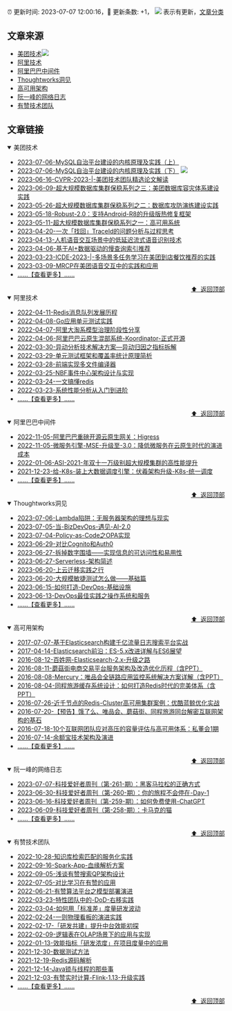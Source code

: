 ##

:alarm_clock: 更新时间: 2023-07-07 12:00:16，:rocket: 更新条数: +1， ![](/assets/dot.png) 表示有更新，[文章分类](/TAGS.md)

## 文章来源

- [美团技术](#美团技术)![](/assets/dot.png)   
- [阿里技术](#阿里技术)  
- [阿里巴巴中间件](#阿里巴巴中间件)  
- [Thoughtworks洞见](#thoughtworks洞见)  
- [高可用架构](#高可用架构)  
- [阮一峰的网络日志](#阮一峰的网络日志)  
- [有赞技术团队](#有赞技术团队)  

## 文章链接

<details open>
<summary id="美团技术">
 美团技术
</summary>


- [2023-07-06-MySQL自治平台建设的内核原理及实践（上）](https://tech.meituan.com/2023/07/06/meituan-mysql-autonomous-platform-01.html)  
- [2023-07-06-MySQL自治平台建设的内核原理及实践（下）](https://tech.meituan.com/2023/07/06/meituan-mysql-autonomous-platform-02.html) ![](/assets/new.png)  
- [2023-06-16-CVPR-2023-|-美团技术团队精选论文解读](https://tech.meituan.com/2023/06/16/cvpr-2023-meituan.html)  
- [2023-06-09-超大规模数据库集群保稳系列之三：美团数据库容灾体系建设实践](https://tech.meituan.com/2023/06/09/meituan-database-recovery-system.html)  
- [2023-05-26-超大规模数据库集群保稳系列之二：数据库攻防演练建设实践](https://tech.meituan.com/2023/05/26/database-attack-and-defense-practice.html)  
- [2023-05-18-Robust-2.0：支持Android-R8的升级版热修复框架](https://tech.meituan.com/2023/05/18/robust-2.0-android-r8.html)  
- [2023-05-11-超大规模数据库集群保稳系列之一：高可用系统](https://tech.meituan.com/2023/05/11/meituan-high-availability-system.html)  
- [2023-04-20-一次「找回」TraceId的问题分析与过程思考](https://tech.meituan.com/2023/04/20/traceid-google-dapper-mtrace.html)  
- [2023-04-13-人机语音交互场景中的低延迟流式语音识别技术](https://tech.meituan.com/2023/04/13/low-latency-streaming-speech-recognition-in-human-computer-speech-interaction-scenarios.html)  
- [2023-04-06-基于AI+数据驱动的慢查询索引推荐](https://tech.meituan.com/2023/04/06/slow-query-optimized-driven-by-ai-data.html)  
- [2023-03-23-ICDE-2023-|-多场景多任务学习在美团到店餐饮推荐的实践](https://tech.meituan.com/2023/03/23/recommendation-multi-scenario-task.html)  
- [2023-03-09-MRCP在美团语音交互中的实践和应用](https://tech.meituan.com/2023/03/09/practice-and-application-of-mrcp-in-voice-interaction-of-meituan.html)  
- [......【查看更多】......](/details/美团技术.md)

<div align="right"><a href="#文章来源">⬆ &nbsp;返回顶部</a></div>
</details>

<details open>
<summary id="阿里技术">
 阿里技术
</summary>


- [2022-04-11-Redis消息队列发展历程](https://posts.careerengine.us/p/625396243cfd29052d15b9f9)  
- [2022-04-08-Go应用单元测试实践](https://posts.careerengine.us/p/624f7c435c688a05c9f64ac6)  
- [2022-04-07-阿里大淘系模型治理阶段性分享](https://posts.careerengine.us/p/624e2ac3e6056e59e4a580fd)  
- [2022-04-06-阿里巴巴云原生混部系统-Koordinator-正式开源](https://posts.careerengine.us/p/624cd960b4976c3327bfc0bf)  
- [2022-03-30-异动分析技术解决方案—异动归因之指标拆解](https://posts.careerengine.us/p/6243d325b5b9357dbe18fc49)  
- [2022-03-29-单元测试框架和覆盖率统计原理简析](https://posts.careerengine.us/p/62426d41527d476c8564ca52)  
- [2022-03-28-前端实现多文件编译器](https://posts.careerengine.us/p/62411774723e403aa317b06f)  
- [2022-03-25-NBF事件中心架构设计与实现](https://posts.careerengine.us/p/623d270d2c3acb500bdfa003)  
- [2022-03-24-一文搞懂redis](https://posts.careerengine.us/p/623bb5b02562ae550820eaae)  
- [2022-03-23-系统性能分析从入门到进阶](https://posts.careerengine.us/p/623a64b7a198cf324b7a7ac6)  
- [......【查看更多】......](/details/阿里技术.md)

<div align="right"><a href="#文章来源">⬆ &nbsp;返回顶部</a></div>
</details>

<details open>
<summary id="阿里巴巴中间件">
 阿里巴巴中间件
</summary>


- [2022-11-05-阿里巴巴重磅开源云原生网关：Higress](https://posts.careerengine.us/p/63ba4d7994a6f5671b83610e)  
- [2022-11-05-微服务引擎-MSE-升级至-3.0：降低微服务在云原生时代的演进成本](https://posts.careerengine.us/p/63ba4d7994a6f5671b8360fe)  
- [2022-01-06-ASI-2021-年双十一万级别超大规模集群的高性能提升](https://posts.careerengine.us/p/61ea46d18dd6944618d7a32c)  
- [2021-12-23-给-K8s-装上大数据调度引擎：伏羲架构升级-K8s-统一调度](https://posts.careerengine.us/p/61ea46d28dd6944618d7a33b)  
- [......【查看更多】......](/details/阿里巴巴中间件.md)

<div align="right"><a href="#文章来源">⬆ &nbsp;返回顶部</a></div>
</details>

<details open>
<summary id="thoughtworks洞见">
 Thoughtworks洞见
</summary>


- [2023-07-06-Lambda陷阱：无服务器架构的理想与现实](https://insights.thoughtworks.cn/lambda-quicksand/)  
- [2023-07-05-当-BizDevOps-遇见-AI-2.0](https://insights.thoughtworks.cn/bizdevops-ai2/)  
- [2023-07-04-Policy-as-Code之OPA实现](https://insights.thoughtworks.cn/policy-as-code-opa/)  
- [2023-06-29-对比Cognito和Auth0](https://insights.thoughtworks.cn/how-to-choose-identity-authentication-service-cognito-auth0/)  
- [2023-06-27-拆掉数字围墙——实现信息的可访问性和易用性](https://insights.thoughtworks.cn/responsiible-tech-accessibility/)  
- [2023-06-27-Serverless-架构简述](https://insights.thoughtworks.cn/a-brief-introduction-to-serverless-architectures/)  
- [2023-06-20-上云迁移实践之行](https://insights.thoughtworks.cn/practice-trip-to-cloud-migration/)  
- [2023-06-20-大规模敏捷测试怎么做——基础篇](https://insights.thoughtworks.cn/how-to-large-scale-agile-testing-basics/)  
- [2023-06-15-如何打造-DevOps-基础设施](https://insights.thoughtworks.cn/how-to-build-devops-infrastructure/)  
- [2023-06-13-DevOps最佳实践之操作系统和服务](https://insights.thoughtworks.cn/devops-best-practices-operation-system-service/)  
- [......【查看更多】......](/details/Thoughtworks洞见.md)

<div align="right"><a href="#文章来源">⬆ &nbsp;返回顶部</a></div>
</details>

<details open>
<summary id="高可用架构">
 高可用架构
</summary>


- [2017-07-07-基于Elasticsearch构建千亿流量日志搜索平台实战](https://posts.careerengine.us/p/5cb796f947792e2cd2460d99)  
- [2017-04-14-Elasticsearch前沿：ES-5.x改进详解与ES6展望](https://posts.careerengine.us/p/5cb797c12149b72dcb788d6e)  
- [2016-08-12-百姓网-Elasticsearch-2.x-升级之路](https://posts.careerengine.us/p/5cb797b52149b72dcb788d6c)  
- [2016-08-11-蘑菇街电商交易平台服务架构及改造优化历程（含PPT）](https://posts.careerengine.us/p/5c50addbab88e5587d4056d3)  
- [2016-08-08-Mercury：唯品会全链路应用监控系统解决方案详解（含PPT）](https://posts.careerengine.us/p/5c50ae002b049b59316d9dc2)  
- [2016-08-04-同程旅游缓存系统设计：如何打造Redis时代的完美体系（含PPT）](https://posts.careerengine.us/p/5c50adfb2b049b59316d9dbe)  
- [2016-07-26-近千节点的Redis-Cluster高可用集群案例：优酷蓝鲸优化实战](https://posts.careerengine.us/p/5c50aff15d87fa5be865a2b9)  
- [2016-07-20-【预告】饿了么、唯品会、蘑菇街、同程旅游同台解密互联网架构的基石](https://posts.careerengine.us/p/5c50b0142359085cf0d6fce8)  
- [2016-07-18-10个互联网团队应对高压的容量评估与高可用体系：私董会1期](https://posts.careerengine.us/p/5c50aded2b049b59316d9db3)  
- [2016-07-14-余额宝技术架构及演进](https://posts.careerengine.us/p/5c50be46628621750089ede5)  
- [......【查看更多】......](/details/高可用架构.md)

<div align="right"><a href="#文章来源">⬆ &nbsp;返回顶部</a></div>
</details>

<details open>
<summary id="阮一峰的网络日志">
 阮一峰的网络日志
</summary>


- [2023-07-07-科技爱好者周刊（第-261-期）：黑客马拉松的正确方式](http://www.ruanyifeng.com/blog/2023/07/weely-issue-261.html)  
- [2023-06-30-科技爱好者周刊（第-260-期）：你的旅程不会停在-Day-1](http://www.ruanyifeng.com/blog/2023/06/weekly-issue-260.html)  
- [2023-06-16-科技爱好者周刊（第-259-期）：如何免费使用-ChatGPT](http://www.ruanyifeng.com/blog/2023/06/weekly-issue-259.html)  
- [2023-06-09-科技爱好者周刊（第-258-期）：卡马克的猫](http://www.ruanyifeng.com/blog/2023/06/weekly-issue-258.html)  
- [......【查看更多】......](/details/阮一峰的网络日志.md)

<div align="right"><a href="#文章来源">⬆ &nbsp;返回顶部</a></div>
</details>

<details open>
<summary id="有赞技术团队">
 有赞技术团队
</summary>


- [2022-10-28-知识库检索匹配的服务化实践](https://tech.youzan.com/xiang-liang-hua-wen-ben-pi-pei-jian-suo-de-fu-wu-hua-shi-jian/)  
- [2022-09-16-Spark-App-血缘解析方案](https://tech.youzan.com/spark-app-xie-yuan-jie-xi-fang-an/)  
- [2022-09-05-浅谈有赞搜索QP架构设计](https://tech.youzan.com/11/)  
- [2022-07-05-对比学习在有赞的应用](https://tech.youzan.com/dui-bi-xue-xi-zai-you-zan-d/)  
- [2022-06-21-有赞算法平台之模型部署演进](https://tech.youzan.com/you-zan-suan-fa-ping-tai-zhi-mo-xing-bu-shu-yan-jin/)  
- [2022-03-23-特性团队中的-DoD-右移实践](https://tech.youzan.com/dod-practise/)  
- [2022-03-04-如何用「标准差」度量研发波动](https://tech.youzan.com/metric-standard-deviation/)  
- [2022-02-24-一则物理看板的演进实践](https://tech.youzan.com/evolution-of-real-kanban/)  
- [2022-02-17-「研发共建」提升中台效能初探](https://tech.youzan.com/open-source-mode-from-middle-platform/)  
- [2022-02-09-逻辑表在OLAP场景下的应用与实现](https://tech.youzan.com/luo-ji-biao-zai-olapchang-jing-xia-de-ying-yong-yu-shi-xian/)  
- [2022-01-13-效能指标「研发浓度」在项目度量中的应用](https://tech.youzan.com/development-density-index/)  
- [2021-12-30-数据测试方法](https://tech.youzan.com/shu-ju-ce-shi-fang-fa/)  
- [2021-12-19-Redis源码解析](https://tech.youzan.com/redisyuan-ma-jie-xi/)  
- [2021-12-14-Java锁与线程的那些事](https://tech.youzan.com/javasuo-yu-xian-cheng-de-na-xie-shi/)  
- [2021-12-03-有赞实时计算-Flink-1.13-升级实践](https://tech.youzan.com/flink_13/)  
- [......【查看更多】......](/details/有赞技术团队.md)

<div align="right"><a href="#文章来源">⬆ &nbsp;返回顶部</a></div>
</details>
